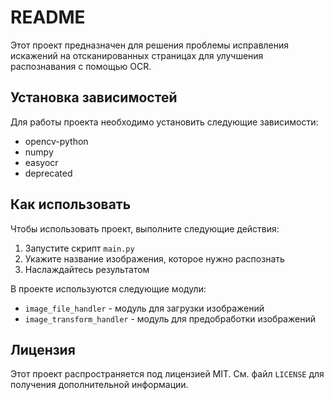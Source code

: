 # README

Этот проект предназначен для решения проблемы исправления искажений на отсканированных страницах для улучшения распознавания с помощью OCR.

## Установка зависимостей

Для работы проекта необходимо установить следующие зависимости:

- opencv-python
- numpy
- easyocr
- deprecated

## Как использовать

Чтобы использовать проект, выполните следующие действия:

1. Запустите скрипт `main.py`
2. Укажите название изображения, которое нужно распознать
3. Наслаждайтесь результатом

В проекте используются следующие модули:

- `image_file_handler` - модуль для загрузки изображений
- `image_transform_handler` - модуль для предобработки изображений

## Лицензия

Этот проект распространяется под лицензией MIT. См. файл `LICENSE` для получения дополнительной информации.
